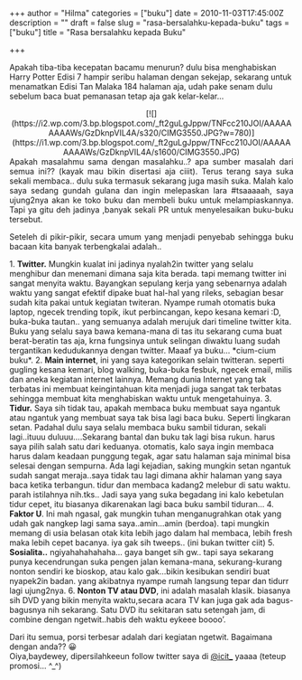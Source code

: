 +++
author = "Hilma"
categories = ["buku"]
date = 2010-11-03T17:45:00Z
description = ""
draft = false
slug = "rasa-bersalahku-kepada-buku"
tags = ["buku"]
title = "Rasa bersalahku kepada Buku"

+++

Apakah tiba-tiba kecepatan bacamu menurun? dulu bisa menghabiskan Harry Potter Edisi 7 hampir seribu halaman dengan sekejap, sekarang untuk menamatkan Edisi Tan Malaka 184 halaman aja, udah pake senam dulu sebelum baca buat pemanasan tetap aja gak kelar-kelar…

<div style="text-align: justify;"><div style="text-align: center;">[![](https://i2.wp.com/3.bp.blogspot.com/_ft2guLgJppw/TNFcc210JOI/AAAAAAAAAWs/GzDknpVIL4A/s320/CIMG3550.JPG?w=780)](https://i1.wp.com/3.bp.blogspot.com/_ft2guLgJppw/TNFcc210JOI/AAAAAAAAAWs/GzDknpVIL4A/s1600/CIMG3550.JPG)</div>Apakah masalahmu sama dengan masalahku..? apa sumber masalah dari semua ini?? (kayak mau bikin disertasi aja ciiit).  
 Terus terang saya suka sekali membaca.. dulu suka termasuk sekarang juga masih suka. Malah kalo saya sedang gundah gulana dan ingin melepaskan lara #tsaaaaah, saya ujung2nya akan ke toko buku dan membeli buku untuk melampiaskannya. Tapi ya gitu deh jadinya ,banyak sekali PR untuk menyelesaikan buku-buku tersebut.

Seteleh di pikir-pikir, secara umum yang menjadi penyebab sehingga buku bacaan kita banyak terbengkalai adalah..

</div>1. <span style="font-weight: bold;">Twitter.</span> Mungkin kualat ini jadinya nyalah2in twitter yang selalu menghibur dan menemani dimana saja kita berada. tapi memang twitter ini sangat menyita waktu. Bayangkan sepulang kerja yang sebenarnya adalah waktu yang sangat efektif dipake buat hal-hal yang rileks, sebagian besar sudah kita pakai untuk kegiatan twiteran. Nyampe rumah otomatis buka laptop, ngecek trending topik, ikut perbincangan, kepo kesana kemari :D, buka-buka tautan.. yang semuanya adalah merujuk dari timeline twitter kita. Buku yang selalu saya bawa kemana-mana di tas itu sekarang cuma buat berat-beratin tas aja, krna fungsinya untuk selingan diwaktu luang sudah tergantikan kedudukannya dengan twitter. Maaaf ya buku… *cium-cium buku*.
2. <span style="font-weight: bold;">Main internet</span>, ini yang saya kategorikan selain twitteran. seperti gugling kesana kemari, blog walking, buka-buka fesbuk, ngecek email, milis dan aneka kegiatan internet lainnya. Memang dunia Internet yang tak terbatas ini membuat keingintahuan kita menjadi juga sangat tak terbatas sehingga membuat kita menghabiskan waktu untuk mengetahuinya.
3. <span style="font-weight: bold;">Tidur.</span> Saya sih tidak tau, apakah membaca buku membuat saya ngantuk atau ngantuk yang membuat saya tak bisa lagi baca buku. Seperti lingkaran setan. Padahal dulu saya selalu membaca buku sambil tiduran, sekali lagi..ituuu duluuu….Sekarang bantal dan buku tak lagi bisa rukun. harus saya pilih salah satu dari keduanya. otomatis, kalo saya ingin membaca harus dalam keadaan punggung tegak, agar satu halaman saja minimal bisa selesai dengan sempurna. Ada lagi kejadian, saking mungkin setan ngantuk sudah sangat meraja..saya tidak tau lagi dimana akhir halaman yang saya baca ketika terbangun. tidur dan membaca kadang2 melebur di satu waktu. parah istilahnya nih.tks.. Jadi saya yang suka begadang ini kalo kebetulan tidur cepet, itu biasanya dikarenakan lagi baca buku sambil tiduran…
4. <span style="font-weight: bold;">Faktor U</span>. Ini mah ngasal, gak mungkin tuhan menganugrahkan otak yang udah gak nangkep lagi sama saya..amin…amin (berdoa). tapi mungkin memang di usia belasan otak kita lebih jago dalam hal membaca, lebih fresh maka lebih cepet bacanya. iya gak sih tweeps.. (ini bukan twitter ciit)
5. <span style="font-weight: bold;">Sosialita..</span> ngiyahahahahaha… gaya banget sih gw.. tapi saya sekarang punya kecendrungan suka pengen jalan kemana-mana, sekurang-kurang nonton sendiri ke bioskop, atau kalo gak…bikin kesibukan sendiri buat nyapek2in badan. yang akibatnya nyampe rumah langsung tepar dan tidurr lagi ujung2nya.
6. <span style="font-weight: bold;">Nonton TV atau DVD</span>, ini adalah masalah klasik. biasanya sih DVD yang bikin menyita waktu,secara acara TV kan juga gak ada bagus-bagusnya nih sekarang. Satu DVD itu sekitaran satu setengah jam, di combine dengan ngetwit..habis deh waktu eykeee boooo’.

Dari itu semua, porsi terbesar adalah dari kegiatan ngetwit. Bagaimana dengan anda?? 😀  
 Oiya,baydewey, dipersilahkeeun follow twitter saya di [@icit_](http://twitter.com/icit_) yaaaa (teteup promosi… ^_^)

<div style="text-align: justify;"></div>

